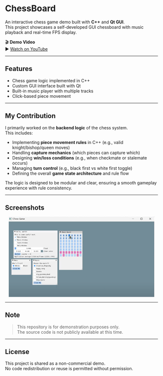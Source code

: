 # ChessBoard

An interactive chess game demo built with **C++** and **Qt GUI**.  
This project showcases a self-developed GUI chessboard with music playback and real-time FPS display.

🎬 **Demo Video**  
▶️ [Watch on YouTube](https://www.youtube.com/watch?v=EJJQqNtspAE)

---

## Features

- Chess game logic implemented in C++
- Custom GUI interface built with Qt
- Built-in music player with multiple tracks
- Click-based piece movement

---

## My Contribution

I primarily worked on the **backend logic** of the chess system.  
This includes:

- Implementing **piece movement rules** in C++ (e.g., valid knight/bishop/queen moves)
- Handling **capture mechanics** (which pieces can capture which)
- Designing **win/loss conditions** (e.g., when checkmate or stalemate occurs)
- Managing **turn control** (e.g., black first vs white first toggle)
- Defining the overall **game state architecture** and rule flow

The logic is designed to be modular and clear, ensuring a smooth gameplay experience with rule consistency.

---

## Screenshots

<p align="center">
  <img src="https://github.com/tongyu0924/ChessBoard/blob/main/demo_image.png?raw=true" width="480" />
</p>

---

## Note

> This repository is for demonstration purposes only.  
> The source code is not publicly available at this time.

---

## License

This project is shared as a non-commercial demo.  
No code redistribution or reuse is permitted without permission.

